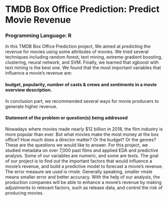 # TMDB Box Office Prediction: Predict Movie Revenue
### Programming Language: R

In this TMDB Box Office Prediction project, We aimed at predicting the revenue for movies using some attributes of movies. We tried several techniques including random forest, text mining, extreme gradient boosting, clustering, neural network, and SVM. Finally, we learned that xgboost with text mining is the best one. 
We found that the most important variables that influence a movie’s revenue are:
#### budget, popularity, number of casts & crews and sentiments in a movie overview description. 

In conclusion part, we recommended several ways for movie producers to generate higher revenue.

#### Statement of the problem or question(s) being addressed
Nowadays where movies made nearly $12 billion in 2018, the film industry is more popular than ever. But what movies make the most money at the box office? How much does a director matter? Or the budget? Or the genres? These are the questions we would like to answer.
For this project, we studied metadata on over 7,000 past films and applied EDA and predictive analysis. Some of our variables are numeric, and some are texts. 
The goal of our project is to find out the important factors that would influence a movie’s revenue, and build a predictive model to forecast a movie’s revenue. The error measure we used is rmsle. Generally speaking, smaller rmsle means smaller error and better accuracy. With the help of our analysis, the production companies will be able to enhance a movie’s revenue by making adjustments to relevant factors, such as release data, and control the risk of producing movies.

